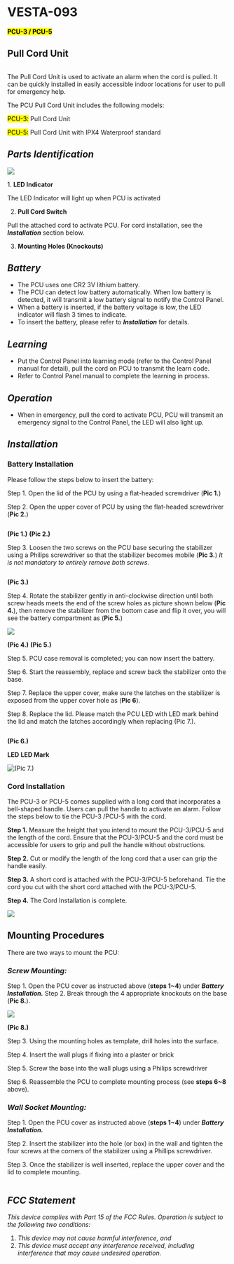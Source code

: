 # VESTA-093

<mark style="background-color:yellow;">**PCU-3 / PCU-5**</mark>

## **Pull Cord Unit**&#x20;

<figure><img src=".gitbook/assets/image (61).png" alt=""><figcaption></figcaption></figure>

The Pull Cord Unit is used to activate an alarm when the cord is pulled. It can be quickly installed in easily accessible indoor locations for user to pull for emergency help.

The PCU Pull Cord Unit includes the following models:

<mark style="background-color:yellow;">PCU-3:</mark> Pull Cord Unit

<mark style="background-color:yellow;">PCU-5:</mark> Pull Cord Unit with IPX4 Waterproof standard

## _**Parts Identification**_

![](<.gitbook/assets/2 (63).png>)

1\. **LED Indicator**

The LED Indicator will light up when PCU is activated

2. **Pull Cord Switch**

Pull the attached cord to activate PCU. For cord installation, see the _**Installation**_ section below.

3. **Mounting Holes (Knockouts)**

## _**Battery**_

* The PCU uses one CR2 3V lithium battery.
* The PCU can detect low battery automatically. When low battery is detected, it will transmit a low battery signal to notify the Control Panel.
* When a battery is inserted, if the battery voltage is low, the LED indicator will flash 3 times to indicate.
* To insert the battery, please refer to _**Installation**_ for details.

## _**Learning**_

* Put the Control Panel into learning mode (refer to the Control Panel manual for detail), pull the cord on PCU to transmit the learn code.
* Refer to Control Panel manual to complete the learning in process.

## _**Operation**_

* When in emergency, pull the cord to activate PCU, PCU will transmit an emergency signal to the Control Panel, the LED will also light up.

## _**Installation**_

### **Battery Installation**

Please follow the steps below to insert the battery:

Step 1. Open the lid of the PCU by using a flat-headed screwdriver (**Pic 1.**)

Step 2. Open the upper cover of PCU by using the flat-headed screwdriver (**Pic 2.**)

<figure><img src=".gitbook/assets/image (8) (1) (1) (1) (1) (1) (1) (1) (1) (1) (1) (1) (1) (1) (1) (1) (1) (1) (1) (1).png" alt=""><figcaption></figcaption></figure>

&#x20;                                                          **(Pic 1.)** **(Pic 2.)**

Step 3. Loosen the two screws on the PCU base securing the stabilizer using a Philips screwdriver so that the stabilizer becomes mobile (**Pic 3.**) _It is not mandatory to entirely remove both screws_.

<figure><img src=".gitbook/assets/image (9) (1) (1) (1) (1) (1) (1) (1) (1) (1) (1) (1) (1) (1) (1) (1) (1) (1).png" alt=""><figcaption></figcaption></figure>

&#x20;                                                                                                    **(Pic 3.)**



Step 4. Rotate the stabilizer gently in anti-clockwise direction until both screw heads meets the end of the screw holes as picture shown below (**Pic 4.**), then remove the stabilizer from the bottom case and flip it over, you will see the battery compartment as (**Pic 5.**)

![](<.gitbook/assets/9 (44).png>)

&#x20;                                **(Pic 4.)**                                                                                              **(Pic 5.)**

Step 5. PCU case removal is completed; you can now insert the battery.

Step 6. Start the reassembly, replace and screw back the stabilizer onto the base.

Step 7. Replace the upper cover, make sure the latches on the stabilizer is exposed from the upper cover hole as (**Pic 6**).

Step 8. Replace the lid. Please match the PCU LED with LED mark behind the lid and match the latches accordingly when replacing (Pic 7.).

&#x20; &#x20;

<figure><img src=".gitbook/assets/image (14) (1) (1) (1) (1) (1) (1) (1) (1) (1) (1).png" alt=""><figcaption></figcaption></figure>

&#x20;                                                                                               **(Pic 6.)**             &#x20;

&#x20;                                         **LED** **LED Mark**                                                                                    &#x20;

![  (Pic 7.)](<.gitbook/assets/13 (27).png>)

### **Cord Installation**

The PCU-3 or PCU-5 comes supplied with a long cord that incorporates a bell-shaped handle. Users can pull the handle to activate an alarm. Follow the steps below to tie the PCU-3 /PCU-5 with the cord.

**Step 1.** Measure the height that you intend to mount the PCU-3/PCU-5 and the length of the cord. Ensure that the PCU-3/PCU-5 and the cord must be accessible for users to grip and pull the handle without obstructions.

**Step 2.** Cut or modify the length of the long cord that a user can grip the handle easily.

**Step 3.** A short cord is attached with the PCU-3/PCU-5 beforehand. Tie the cord you cut with the short cord attached with the PCU-3/PCU-5.

**Step 4.** The Cord Installation is complete.

![](<.gitbook/assets/14 (21).png>)

## **Mounting Procedures**

There are two ways to mount the PCU:

### _**Screw Mounting:**_

Step 1. Open the PCU cover as instructed above (**steps 1\~4**) under _**Battery Installation.**_ Step 2. Break through the 4 appropriate knockouts on the base (**Pic 8.**).

![](<.gitbook/assets/15 (23).png>)

&#x20;                                                                                            **(Pic 8.)**

Step 3. Using the mounting holes as template, drill holes into the surface.

Step 4. Insert the wall plugs if fixing into a plaster or brick

Step 5. Screw the base into the wall plugs using a Philips screwdriver

Step 6. Reassemble the PCU to complete mounting process (see **steps 6\~8** above).

### _**Wall Socket Mounting:**_

Step 1. Open the PCU cover as instructed above (**steps 1\~4**) under _**Battery Installation.**_

Step 2. Insert the stabilizer into the hole (or box) in the wall and tighten the four screws at the corners of the stabilizer using a Phillips screwdriver.

Step 3. Once the stabilizer is well inserted, replace the upper cover and the lid to complete mounting.

<figure><img src=".gitbook/assets/image (15) (1) (1) (1) (1) (1) (1) (1) (1) (1) (1).png" alt=""><figcaption></figcaption></figure>

## _**FCC Statement**_

_This device complies with Part 15 of the FCC Rules. Operation is subject to the following two conditions:_

1. _This device may not cause harmful interference, and_
2. _This device must accept any interference received, including interference that may cause undesired operation._

